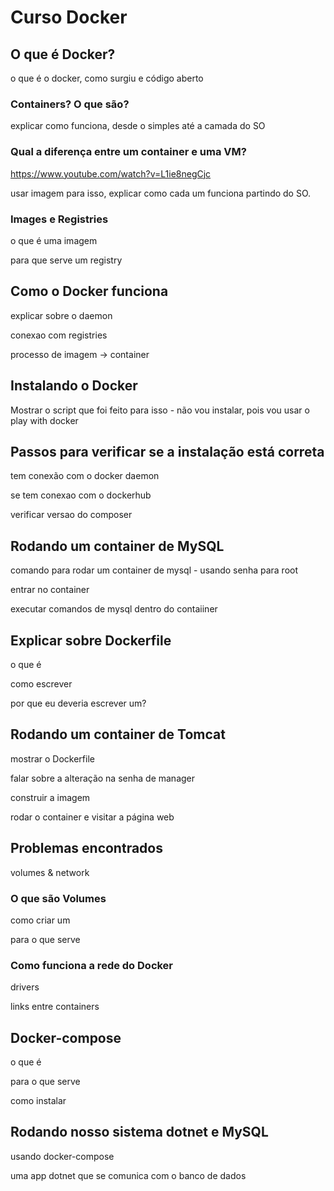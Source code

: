 # Curso Docker

## O que é Docker?

o que é o docker, como surgiu e código aberto

### Containers? O que são?

explicar como funciona, desde o simples até a camada do SO

### Qual a diferença entre um container e uma VM?

https://www.youtube.com/watch?v=L1ie8negCjc

usar imagem para isso, explicar como cada um funciona partindo do SO.

### Images e Registries

o que é uma imagem

para que serve um registry

## Como o Docker funciona

explicar sobre o daemon

conexao com registries

processo de imagem -> container

## Instalando o Docker

Mostrar o script que foi feito para isso - não vou instalar, pois vou usar o play with docker

## Passos para verificar se a instalação está correta

tem conexão com o docker daemon

se tem conexao com o dockerhub

verificar versao do composer

## Rodando um container de MySQL

comando para rodar um container de mysql - usando senha para root

entrar no container

executar comandos de mysql dentro do contaiiner

## Explicar sobre Dockerfile

o que é

como escrever

por que eu deveria escrever um?

## Rodando um container de Tomcat

mostrar o Dockerfile

falar sobre a alteração na senha de manager

construir a imagem

rodar o container e visitar a página web

## Problemas encontrados

volumes & network

### O que são Volumes

como criar um

para o que serve

### Como funciona a rede do Docker

drivers

links entre containers

## Docker-compose

o que é

para o que serve

como instalar

## Rodando nosso sistema dotnet e MySQL

usando docker-compose

uma app dotnet que se comunica com o banco de dados 